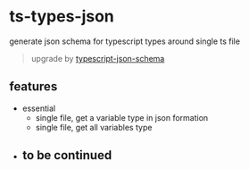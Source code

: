 # ts-types-json
generate json schema for typescript types around single ts file

> upgrade by [typescript-json-schema](https://github.com/YousefED/typescript-json-schema)


## features

- essential
  - single file, get a variable type in json formation 
  - single file, get all variables type
- to be continued
  - 